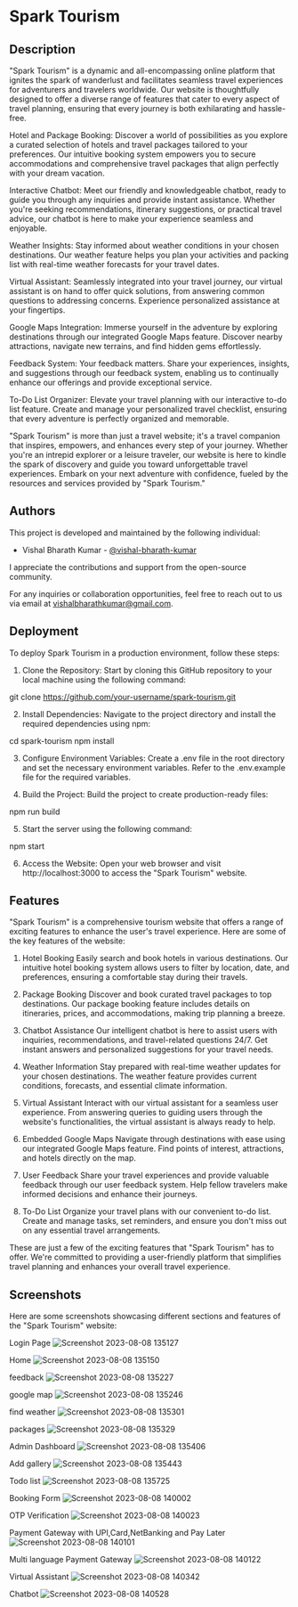 # Spark Tourism

## Description

"Spark Tourism" is a dynamic and all-encompassing online platform that ignites the spark of wanderlust and facilitates seamless travel experiences for adventurers and travelers worldwide. Our website is thoughtfully designed to offer a diverse range of features that cater to every aspect of travel planning, ensuring that every journey is both exhilarating and hassle-free.

Hotel and Package Booking: Discover a world of possibilities as you explore a curated selection of hotels and travel packages tailored to your preferences. Our intuitive booking system empowers you to secure accommodations and comprehensive travel packages that align perfectly with your dream vacation.

Interactive Chatbot: Meet our friendly and knowledgeable chatbot, ready to guide you through any inquiries and provide instant assistance. Whether you're seeking recommendations, itinerary suggestions, or practical travel advice, our chatbot is here to make your experience seamless and enjoyable.

Weather Insights: Stay informed about weather conditions in your chosen destinations. Our weather feature helps you plan your activities and packing list with real-time weather forecasts for your travel dates.

Virtual Assistant: Seamlessly integrated into your travel journey, our virtual assistant is on hand to offer quick solutions, from answering common questions to addressing concerns. Experience personalized assistance at your fingertips.

Google Maps Integration: Immerse yourself in the adventure by exploring destinations through our integrated Google Maps feature. Discover nearby attractions, navigate new terrains, and find hidden gems effortlessly.

Feedback System: Your feedback matters. Share your experiences, insights, and suggestions through our feedback system, enabling us to continually enhance our offerings and provide exceptional service.

To-Do List Organizer: Elevate your travel planning with our interactive to-do list feature. Create and manage your personalized travel checklist, ensuring that every adventure is perfectly organized and memorable.

"Spark Tourism" is more than just a travel website; it's a travel companion that inspires, empowers, and enhances every step of your journey. Whether you're an intrepid explorer or a leisure traveler, our website is here to kindle the spark of discovery and guide you toward unforgettable travel experiences. Embark on your next adventure with confidence, fueled by the resources and services provided by "Spark Tourism."



## Authors

This project is developed and maintained by the following individual:

- Vishal Bharath Kumar - [@vishal-bharath-kumar](https://github.com/Vishal-Bharath-Kumar)

I appreciate the contributions and support from the open-source community. 

For any inquiries or collaboration opportunities, feel free to reach out to us via email at [vishalbharathkumar@gmail.com](mailto:vishalbharathkumar@gmail.com).



## Deployment

To deploy Spark Tourism in a production environment, follow these steps:

1. Clone the Repository: Start by cloning this GitHub repository to your local machine using the following command:

git clone https://github.com/your-username/spark-tourism.git



2. Install Dependencies: Navigate to the project directory and install the required dependencies using npm:

cd spark-tourism
npm install


3. Configure Environment Variables: Create a .env file in the root directory and set the necessary environment variables. Refer to the .env.example file for the required variables.


4. Build the Project: Build the project to create production-ready files:

npm run build



5. Start the server using the following command:

npm start



6. Access the Website: Open your web browser and visit http://localhost:3000 to access the "Spark Tourism" website.
## Features

"Spark Tourism" is a comprehensive tourism website that offers a range of exciting features to enhance the user's travel experience. Here are some of the key features of the website:

1. Hotel Booking
Easily search and book hotels in various destinations. Our intuitive hotel booking system allows users to filter by location, date, and preferences, ensuring a comfortable stay during their travels.

2. Package Booking
Discover and book curated travel packages to top destinations. Our package booking feature includes details on itineraries, prices, and accommodations, making trip planning a breeze.

3. Chatbot Assistance
Our intelligent chatbot is here to assist users with inquiries, recommendations, and travel-related questions 24/7. Get instant answers and personalized suggestions for your travel needs.

4. Weather Information
Stay prepared with real-time weather updates for your chosen destinations. The weather feature provides current conditions, forecasts, and essential climate information.

5. Virtual Assistant
Interact with our virtual assistant for a seamless user experience. From answering queries to guiding users through the website's functionalities, the virtual assistant is always ready to help.

6. Embedded Google Maps
Navigate through destinations with ease using our integrated Google Maps feature. Find points of interest, attractions, and hotels directly on the map.

7. User Feedback
Share your travel experiences and provide valuable feedback through our user feedback system. Help fellow travelers make informed decisions and enhance their journeys.

8. To-Do List
Organize your travel plans with our convenient to-do list. Create and manage tasks, set reminders, and ensure you don't miss out on any essential travel arrangements.

These are just a few of the exciting features that "Spark Tourism" has to offer. We're committed to providing a user-friendly platform that simplifies travel planning and enhances your overall travel experience.









## Screenshots

Here are some screenshots showcasing different sections and features of the "Spark Tourism" website:

Login Page
![Screenshot 2023-08-08 135127](https://github.com/Vishal-Bharath-Kumar/BigBang-Tourism/assets/127297563/5d7057c7-2505-4c63-9a75-f5d1c7afe4c4)

Home
![Screenshot 2023-08-08 135150](https://github.com/Vishal-Bharath-Kumar/BigBang-Tourism/assets/127297563/1f4a9a3f-20c6-4be0-b44d-bb9804f4b48a)

feedback
![Screenshot 2023-08-08 135227](https://github.com/Vishal-Bharath-Kumar/BigBang-Tourism/assets/127297563/622c2a10-5038-4b52-8a18-2a5833a66bc4)

google map
![Screenshot 2023-08-08 135246](https://github.com/Vishal-Bharath-Kumar/BigBang-Tourism/assets/127297563/9ba501de-15e5-4317-9bfd-c109b77600bf)

find weather
![Screenshot 2023-08-08 135301](https://github.com/Vishal-Bharath-Kumar/BigBang-Tourism/assets/127297563/7dab2ca2-1a30-48ce-88ff-05574b67ee9d)

packages
![Screenshot 2023-08-08 135329](https://github.com/Vishal-Bharath-Kumar/BigBang-Tourism/assets/127297563/0cc71939-c4a3-4646-b720-78a8563ae290)

Admin Dashboard
![Screenshot 2023-08-08 135406](https://github.com/Vishal-Bharath-Kumar/BigBang-Tourism/assets/127297563/1233bf54-8905-4990-aa4e-1711de1f20bc)

Add gallery
![Screenshot 2023-08-08 135443](https://github.com/Vishal-Bharath-Kumar/BigBang-Tourism/assets/127297563/f59ef2e6-8fc7-4c8b-bcd8-48b8514eebd0)

Todo list
![Screenshot 2023-08-08 135725](https://github.com/Vishal-Bharath-Kumar/BigBang-Tourism/assets/127297563/34dd2799-152d-4639-8bcd-9deaaba8fc3c)

Booking Form
![Screenshot 2023-08-08 140002](https://github.com/Vishal-Bharath-Kumar/BigBang-Tourism/assets/127297563/42ccf3c5-91b4-4e63-a91a-1c3ea0de663f)

OTP Verification
![Screenshot 2023-08-08 140023](https://github.com/Vishal-Bharath-Kumar/BigBang-Tourism/assets/127297563/acdd1727-0c07-4fda-88ed-7cb679b932f4)

Payment Gateway with UPI,Card,NetBanking and Pay Later
![Screenshot 2023-08-08 140101](https://github.com/Vishal-Bharath-Kumar/BigBang-Tourism/assets/127297563/65ee375a-c768-4ca2-b664-0fb063405719)

Multi language Payment Gateway
![Screenshot 2023-08-08 140122](https://github.com/Vishal-Bharath-Kumar/BigBang-Tourism/assets/127297563/97f4b860-de3d-40d5-82e9-06c36a792a8d)

Virtual Assistant
![Screenshot 2023-08-08 140342](https://github.com/Vishal-Bharath-Kumar/BigBang-Tourism/assets/127297563/d67fda72-c4a0-4bbe-b81c-7788b1464c7e)

Chatbot
![Screenshot 2023-08-08 140528](https://github.com/Vishal-Bharath-Kumar/BigBang-Tourism/assets/127297563/cc444714-e53c-485d-bd28-c34c1601bb23)







